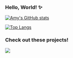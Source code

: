 ### Hello, World! ✨

<!--
**ameemee/ameemee** is a ✨ _special_ ✨ repository because its `README.md` (this file) appears on your GitHub profile.

Here are some ideas to get you started:

- 🔭 I’m currently working on ...
- 🌱 I’m currently learning ...
- 👯 I’m looking to collaborate on ...
- 🤔 I’m looking for help with ...
- 💬 Ask me about ...
- 📫 How to reach me: ...
- 😄 Pronouns: ...
- ⚡ Fun fact: ...
-->


[![Amy's GitHub stats](https://github-readme-stats.vercel.app/api?username=ameemee&theme=noctis_minimus)](https://github.com/ameemee/ameemee)

[![Top Langs](https://github-readme-stats.vercel.app/api/top-langs/?username=ameemee&layout=compact&theme=noctis_minimus)](https://github.com/ameemee?tab=repositories)

### Check out these projects!
<a href="https://github.com/ameemee/ameemee">
  <img align="center" src="https://github-readme-stats.vercel.app/api/pin/?username=ameemee&repo=ameemee&show_owner=true&theme=noctis_minimus" />
</a>
